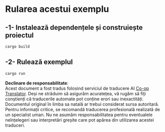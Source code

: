 <!--
CO_OP_TRANSLATOR_METADATA:
{
  "original_hash": "6240e78bb87f91bece16f8742472aeef",
  "translation_date": "2025-08-19T16:37:24+00:00",
  "source_file": "03-GettingStarted/06-http-streaming/solution/rust/calculator-httpserver/README.md",
  "language_code": "ro"
}
-->
# Rularea acestui exemplu

## -1- Instalează dependențele și construiește proiectul

```bash
cargo build
```

## -2- Rulează exemplul

```bash
cargo run
```

**Declinare de responsabilitate**:  
Acest document a fost tradus folosind serviciul de traducere AI [Co-op Translator](https://github.com/Azure/co-op-translator). Deși ne străduim să asigurăm acuratețea, vă rugăm să fiți conștienți că traducerile automate pot conține erori sau inexactități. Documentul original în limba sa natală ar trebui considerat sursa autoritară. Pentru informații critice, se recomandă traducerea profesională realizată de un specialist uman. Nu ne asumăm responsabilitatea pentru eventualele neînțelegeri sau interpretări greșite care pot apărea din utilizarea acestei traduceri.